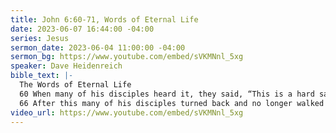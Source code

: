 ```yaml
---
title: John 6:60-71, Words of Eternal Life
date: 2023-06-07 16:44:00 -04:00
series: Jesus
sermon_date: 2023-06-04 11:00:00 -04:00
sermon_bg: https://www.youtube.com/embed/sVKMNnl_5xg
speaker: Dave Heidenreich
bible_text: |-
  The Words of Eternal Life
  60 When many of his disciples heard it, they said, “This is a hard saying; who can listen to it?” 61But Jesus, knowing in himself that his disciples were grumbling about this, said to them, “Do you take offense at this? 62Then what if you were to see the Son of Man ascending to where he was before? 63It is the Spirit who gives life; the flesh is no help at all. The words that I have spoken to you are spirit and life. 64But there are some of you who do not believe.” (For Jesus knew from the beginning who those were who did not believe, and who it was who would betray him.) 65And he said, “This is why I told you that no one can come to me unless it is granted him by the Father.”
  66 After this many of his disciples turned back and no longer walked with him. 67So Jesus said to the twelve, “Do you want to go away as well?” 68Simon Peter answered him, “Lord, to whom shall we go? You have the words of eternal life, 69and we have believed, and have come to know, that you are the Holy One of God.” 70Jesus answered them, “Did I not choose you, the twelve? And yet one of you is a devil.” 71He spoke of Judas the son of Simon Iscariot, for he, one of the twelve, was going to betray him.
video_url: https://www.youtube.com/embed/sVKMNnl_5xg
---
```


